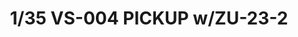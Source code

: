 ---
title: "1/35 VS-004 PICKUP w/ZU-23-2"
price: "3300" 
desc: "N/A"
img_path: "/assets/img/MM VS-004.jpg"
brand: "MENG"
available: false
special_offer: false
new: false
soon: false
cat: "010000"
subcat: "011000"
subsubcat: "00"
sifra: "MM VS-004"
---